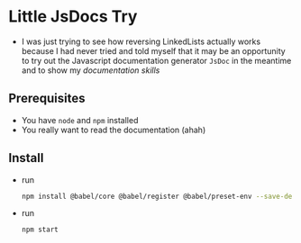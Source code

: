 # Little JsDocs Try

* I was just trying to see how reversing LinkedLists actually works because I had never tried and told myself that it may be an opportunity to try out the Javascript documentation generator ```JsDoc``` in the meantime and to show my *documentation skills*

## Prerequisites

* You have ```node``` and ```npm``` installed
* You really want to read the documentation (ahah)

## Install

* run 
    ```bash 
    npm install @babel/core @babel/register @babel/preset-env --save-dev
    ```
* run 
    ```bash 
    npm start
    ```
